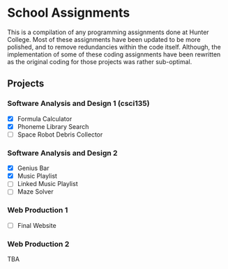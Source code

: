 # School Assignments
This is a compilation of any programming assignments done at Hunter College. Most of these assignments have been updated to be more polished, and to remove redundancies within the code itself. Although, the implementation of some of these coding assignments have been rewritten as the original coding for those projects was rather sub-optimal.

## Projects

### Software Analysis and Design 1 (csci135)
 - [x] Formula Calculator
 - [x] Phoneme Library Search
 - [ ] Space Robot Debris Collector
 
 ### Software Analysis and Design 2 
 - [x] Genius Bar
 - [x] Music Playlist
 - [ ] Linked Music Playlist
 - [ ] Maze Solver
 
 ### Web Production 1
 - [ ] Final Website
 
 ### Web Production 2
 TBA
